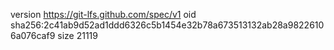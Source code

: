 version https://git-lfs.github.com/spec/v1
oid sha256:2c41ab9d52ad1ddd6326c5b1454e32b78a673513132ab28a98226106a076caf9
size 21119
